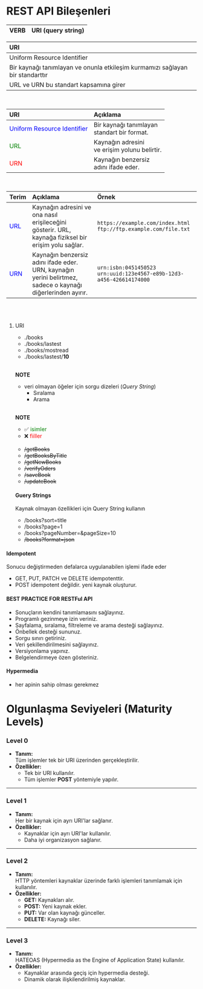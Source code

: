 # REST API Bileşenleri

| VERB     | URI (query string)    |
|----------|-----------------------|

| URI |
|:----|
| Uniform Resource Identifier | 
|Bir kaynağı tanımlayan ve onunla etkileşim kurmamızı sağlayan bir standarttır| 
|URL ve URN bu standart kapsamına girer|

<br>


| URI                       | Açıklama                                    |
|:--------------------------|:--------------------------------------------|
| <span style="color:blue;">Uniform Resource Identifier</span> | Bir kaynağı tanımlayan<br>standart bir format. |
| <span style="color:green;">URL</span> | Kaynağın adresini<br>ve erişim yolunu belirtir. |
| <span style="color:red;">URN</span> | Kaynağın benzersiz<br>adını ifade eder. |


<br>

| Terim | Açıklama                                                                                                            | Örnek                                                                         |
|:------|:--------------------------------------------------------------------------------------------------------------------|:------------------------------------------------------------------------------|
| <span style="color:blue"> URL   | Kaynağın adresini ve ona nasıl erişileceğini gösterir. URL, kaynağa fiziksel bir erişim yolu sağlar.                | `https://example.com/index.html` <br> `ftp://ftp.example.com/file.txt`        |
| <span style="color:blue"> URN   | Kaynağın benzersiz adını ifade eder. URN, kaynağın yerini belirtmez, sadece o kaynağı diğerlerinden ayırır.         | `urn:isbn:0451450523` <br> `urn:uuid:123e4567-e89b-12d3-a456-426614174000`    |

<br><br>

1.  URI

    - ./books
    - ./books/lastest
    - ./books/mostread
    - ./books/lastest/**10**

    <br>

    **NOTE**
    - veri olmayan öğeler için sorgu dizeleri (*Query String*)
        - Sıralama
        - Arama

    <br>

    **NOTE**

    - ✅<span style="color:green"> isimler   
    - ❌ <span style="color:red"> fiiller 
    
    <br>

    - ~~/getBooks~~
    - ~~/getBooksByTitle~~
    - ~~/getNewBooks~~
    - ~~/verifyOders~~
    - ~~/saveBook~~
    - ~~/updateBook~~

    #### Guery Strings

    Kaynak olmayan özellikleri için Query String kullanın
    <br>

    - /books?sort=title   
    - /books?page=1
    - /books?pageNumber=&pageSize=10
    - ~~/books?format=json~~ 

#### Idempotent

Sonucu değiştirmeden defalarca uygulanabilen işlemi ifade eder

- GET, PUT, PATCH ve DELETE idempotenttir.
- POST idempotent değildir. yeni kaynak oluşturur.

#### BEST PRACTICE FOR RESTFul API

- Sonuçların kendini tanımlamasını sağlayınız.
- Programlı gezinmeye izin veriniz.
- Sayfalama, sıralama, filtreleme ve arama desteği sağlayınız.
- Önbellek desteği sununuz.
- Sorgu sınırı getiriniz.
- Veri şekillendirilmesini sağlayınız.
- Versiyonlama yapınız.
- Belgelendirmeye özen gösteriniz.


#### Hypermedia

- her apinin sahip olması gerekmez

# Olgunlaşma Seviyeleri (Maturity Levels)

### **Level 0**
- **Tanım:**  
  Tüm işlemler tek bir URI üzerinden gerçekleştirilir.
- **Özellikler:**  
  - Tek bir URI kullanılır.  
  - Tüm işlemler **POST** yöntemiyle yapılır.

---

### **Level 1**
- **Tanım:**  
  Her bir kaynak için ayrı URI'lar sağlanır.
- **Özellikler:**  
  - Kaynaklar için ayrı URI'lar kullanılır.  
  - Daha iyi organizasyon sağlanır.

---

### **Level 2**
- **Tanım:**  
  HTTP yöntemleri kaynaklar üzerinde farklı işlemleri tanımlamak için kullanılır.
- **Özellikler:**  
  - **GET:** Kaynakları alır.  
  - **POST:** Yeni kaynak ekler.  
  - **PUT:** Var olan kaynağı günceller.  
  - **DELETE:** Kaynağı siler.

---

### **Level 3**
- **Tanım:**  
  HATEOAS (Hypermedia as the Engine of Application State) kullanılır.
- **Özellikler:**  
  - Kaynaklar arasında geçiş için hypermedia desteği.  
  - Dinamik olarak ilişkilendirilmiş kaynaklar.
